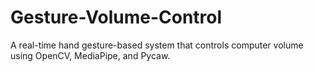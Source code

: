# Gesture-Volume-Control
A real-time hand gesture-based system that controls computer volume using OpenCV, MediaPipe, and Pycaw.
